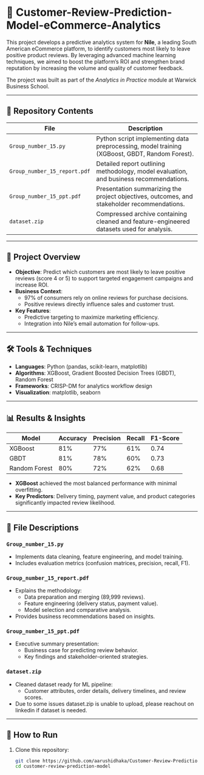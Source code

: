 # 🛒 Customer-Review-Prediction-Model-eCommerce-Analytics


This project develops a predictive analytics system for **Nile**, a leading South American eCommerce platform, to identify customers most likely to leave positive product reviews. By leveraging advanced machine learning techniques, we aimed to boost the platform’s ROI and strengthen brand reputation by increasing the volume and quality of customer feedback.  

The project was built as part of the *Analytics in Practice* module at Warwick Business School.  

---

## 📂 Repository Contents

| File                             | Description                                                                                      |
|----------------------------------|--------------------------------------------------------------------------------------------------|
| `Group_number_15.py`             | Python script implementing data preprocessing, model training (XGBoost, GBDT, Random Forest).   |
| `Group_number_15_report.pdf`     | Detailed report outlining methodology, model evaluation, and business recommendations.           |
| `Group_number_15_ppt.pdf`        | Presentation summarizing the project objectives, outcomes, and stakeholder recommendations.     |
| `dataset.zip`                    | Compressed archive containing cleaned and feature-engineered datasets used for analysis.        |

---

## 📝 Project Overview

- **Objective**: Predict which customers are most likely to leave positive reviews (score 4 or 5) to support targeted engagement campaigns and increase ROI.  
- **Business Context**:  
  - 97% of consumers rely on online reviews for purchase decisions.  
  - Positive reviews directly influence sales and customer trust.  
- **Key Features**:  
  - Predictive targeting to maximize marketing efficiency.  
  - Integration into Nile’s email automation for follow-ups.  

---

## 🛠️ Tools & Techniques
- **Languages**: Python (pandas, scikit-learn, matplotlib)  
- **Algorithms**: XGBoost, Gradient Boosted Decision Trees (GBDT), Random Forest  
- **Frameworks**: CRISP-DM for analytics workflow design  
- **Visualization**: matplotlib, seaborn  

---

## 📊 Results & Insights

| Model               | Accuracy | Precision | Recall | F1-Score |
|---------------------|----------|-----------|--------|----------|
| XGBoost             | 81%      | 77%       | 61%    | 0.74     |
| GBDT                | 81%      | 78%       | 60%    | 0.73     |
| Random Forest       | 80%      | 72%       | 62%    | 0.68     |

- **XGBoost** achieved the most balanced performance with minimal overfitting.  
- **Key Predictors**: Delivery timing, payment value, and product categories significantly impacted review likelihood.  

---

## 📁 File Descriptions

### `Group_number_15.py`
- Implements data cleaning, feature engineering, and model training.  
- Includes evaluation metrics (confusion matrices, precision, recall, F1).  

### `Group_number_15_report.pdf`
- Explains the methodology:
  - Data preparation and merging (89,999 reviews).  
  - Feature engineering (delivery status, payment value).  
  - Model selection and comparative analysis.  
- Provides business recommendations based on insights.

### `Group_number_15_ppt.pdf`
- Executive summary presentation:
  - Business case for predicting review behavior.  
  - Key findings and stakeholder-oriented strategies.

### `dataset.zip`
- Cleaned dataset ready for ML pipeline:
  - Customer attributes, order details, delivery timelines, and review scores.
- Due to some issues dataset.zip is unable to upload, please reachout on linkedin if dataset is needed.
---

## 🚀 How to Run
1. Clone this repository:
   ```bash
   git clone https://github.com/aarushidhaka/Customer-Review-Prediction-Model-eCommerce-Analytics.git
   cd customer-review-prediction-model

